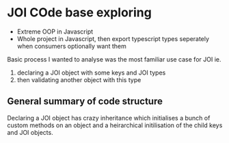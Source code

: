 # JOI COde base exploring

- Extreme OOP in Javascript
- Whole project in Javascript, then export typescript types seperately
when consumers optionally want them

Basic process I wanted to analyse was the most familiar use case for JOI
ie. 
1. declaring a JOI object with some keys and JOI types
2. then validating another object with this type

## General summary of code structure
Declaring a JOI object has crazy inheritance which initialises a bunch of custom methods on an object
and a heirarchical initilisation of the child keys and JOI objects.

# 

